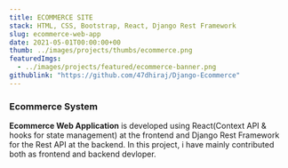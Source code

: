 ```yaml
---
title: ECOMMERCE SITE
stack: HTML, CSS, Bootstrap, React, Django Rest Framework
slug: ecommerce-web-app
date: 2021-05-01T00:00:00+00
thumb: ../images/projects/thumbs/ecommerce.png
featuredImgs: 
  - ../images/projects/featured/ecommerce-banner.png
githublink: "https://github.com/47dhiraj/Django-Ecommerce"
---
```


### Ecommerce System

**Ecommerce Web Application** is developed using React(Context API & hooks for state management) at the frontend and Django Rest Framework for the Rest API at the backend. In this project, i have mainly contributed both as frontend and backend devloper.
